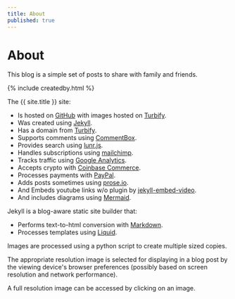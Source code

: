 ```yaml
---
title: About
published: true
---
```

# About

This blog is a simple set of posts to share with family and friends.

{% include createdby.html %} 

The {{ site.title }} site:
- Is hosted on [GitHub](https://www.github.com) with images hosted on [Turbify](https://www.turbify.com/services). 
- Was created using [Jekyll](https://jekyllrb.com).
- Has a domain from [Turbify](https://www.turbify.com/services). 
- Supports comments using [CommentBox](https://commentbox.io).  
- Provides search using [lunr.js](https://lunrjs.com/).
- Handles subscriptions using [mailchimp](https://mailchimp.com). 
- Tracks traffic using [Google Analytics](https://analytics.google.com).
- Accepts crypto with [Coinbase Commerce](https://commerce.coinbase.com).
- Processes payments with [PayPal](https://paypal.com).
- Adds posts sometimes using [prose.io](https://prose.io).  
- And Embeds youtube links w/o plugin by [jekyll-embed-video](https://github.com/nathancy/jekyll-embed-video).
- And includes diagrams using [Mermaid](https://github.com/mermaid-js/mermaid).
  
Jekyll is a blog-aware static site builder that:
- Performs text-to-html conversion with [Markdown](https://daringfireball.net/projects/markdown/).
- Processes templates using [Liquid](https://shopify.github.io/liquid/).  

Images are processed using a python script to create multiple sized copies.  
  
The appropriate resolution image is selected for displaying in a blog post by the viewing device's browser preferences (possibly based on screen resolution and network performance).  
  
A full resolution image can be accessed by clicking on an image.  
